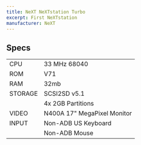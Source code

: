 ```yaml
---
title: NeXT NeXTstation Turbo
excerpt: First NeXTstation
manufacturer: NeXT
---
```


## Specs

|         |                             |
|---------|-----------------------------|
| CPU     | 33 MHz 68040                |
| ROM     | V71                         |
| RAM     | 32mb                        |
| STORAGE | SCSI2SD v5.1                |
|         | 4x 2GB Partitions           |
| VIDEO   | N400A 17" MegaPixel Monitor |
| INPUT   | Non-ADB US Keyboard         |
|         | Non-ADB Mouse               |